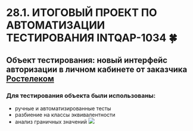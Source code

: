 # 28.1. ИТОГОВЫЙ ПРОЕКТ ПО АВТОМАТИЗАЦИИ ТЕСТИРОВАНИЯ INTQAP-1034 :four_leaf_clover:
## Объект тестирования: новый интерфейс авторизации в личном кабинете от заказчика [Ростелеком](https://b2c.passport.rt.ru)
### Для тестирования объекта были использованы:
- ручные и автоматизированные тесты
- разбиение на классы эквивалентности
- анализ граничных значений
[<img src="https://img.shields.io/badge/Postman-3914AF?style=for-the-badge&logo=Чек лист&logoColor=ЦВЕТ ЛОГОТИПА"/>](https://b2c.passport.rt.ru)

